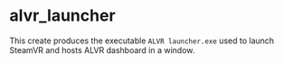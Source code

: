 # alvr_launcher

This create produces the executable `ALVR launcher.exe` used to launch SteamVR and hosts ALVR dashboard in a window.
